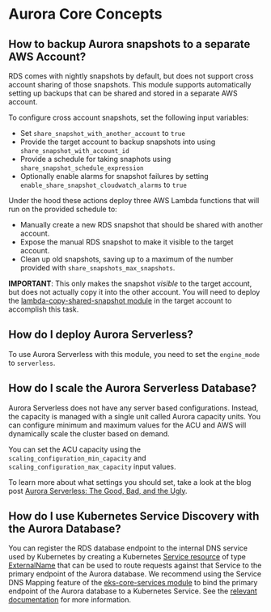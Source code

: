 # Aurora Core Concepts

## How to backup Aurora snapshots to a separate AWS Account?

RDS comes with nightly snapshots by default, but does not support cross account sharing of those snapshots. This module
supports automatically setting up backups that can be shared and stored in a separate AWS account.

To configure cross account snapshots, set the following input variables:

- Set `share_snapshot_with_another_account` to `true`
- Provide the target account to backup snapshots into using `share_snapshot_with_account_id`
- Provide a schedule for taking snaphots using `share_snapshot_schedule_expression`
- Optionally enable alarms for snapshot failures by setting `enable_share_snapshot_cloudwatch_alarms` to `true`

Under the hood these actions deploy three AWS Lambda functions that will run on the provided schedule to:

- Manually create a new RDS snapshot that should be shared with another account.
- Expose the manual RDS snapshot to make it visible to the target account.
- Clean up old snapshots, saving up to a maximum of the number provided with `share_snapshots_max_snapshots`.

**IMPORTANT**: This only makes the snapshot _visible_ to the target account, but does not actually copy it into the
other account. You will need to deploy the [lambda-copy-shared-snapshot module](../lambda-copy-shared-snapshot) in the
target account to accomplish this task.


## How do I deploy Aurora Serverless?

To use Aurora Serverless with this module, you need to set the `engine_mode` to `serverless`.


## How do I scale the Aurora Serverless Database?

Aurora Serverless does not have any server based configurations. Instead, the capacity is managed with a single unit
called Aurora capacity units. You can configure minimum and maximum values for the ACU and AWS will dynamically scale
the cluster based on demand.

You can set the ACU capacity using the `scaling_configuration_min_capacity` and `scaling_configuration_max_capacity`
input values.

To learn more about what settings you should set, take a look at the blog post [Aurora Serverless: The Good, Bad, and
the Ugly](https://www.jeremydaly.com/aurora-serverless-the-good-the-bad-and-the-scalable/).


## How do I use Kubernetes Service Discovery with the Aurora Database?

You can register the RDS database endpoint to the internal DNS service used by Kubernetes by creating a Kubernetes
[Service resource](https://kubernetes.io/docs/concepts/services-networking/service/) of type
[ExternalName](https://kubernetes.io/docs/concepts/services-networking/service/#externalname) that can be used to route
requests against that Service to the primary endpoint of the Aurora database. We recommend using the Service DNS Mapping
feature of the [eks-core-services module](../../services/eks-core-services) to bind the primary endpoint of the Aurora
database to a Kubernetes Service. See the [relevant
documentation](../../services/eks-core-services/core-concepts.md#how-do-i-register-external-services-to-internal-dns)
for more information.
